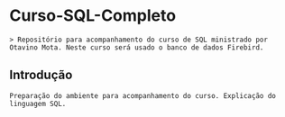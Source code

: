 # Curso-SQL-Completo

	> Repositório para acompanhamento do curso de SQL ministrado por Otavino Mota. Neste curso será usado o banco de dados Firebird.
	
## Introdução

	Preparação do ambiente para acompanhamento do curso. Explicação do linguagem SQL.
